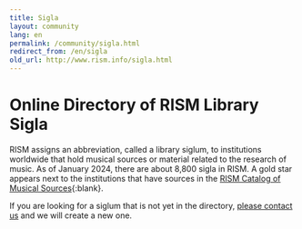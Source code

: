 ```yaml
---
title: Sigla
layout: community
lang: en
permalink: /community/sigla.html
redirect_from: /en/sigla
old_url: http://www.rism.info/sigla.html
---
```


# Online Directory of RISM Library Sigla

RISM assigns an abbreviation, called a library siglum, to institutions worldwide that hold musical sources or material related to the research of music. As of January 2024, there are about 8,800 sigla in RISM. A gold star appears next to the institutions that have sources in the [RISM Catalog of Musical Sources](https://opac.rism.info/index.php?id=4){:blank}.

If you are looking for a siglum that is not yet in the directory, [please contact us](mailto:contact@rism.info) and we will create a new one.


<script type="text/javascript" src=" /javascript/sigla.js"></script>
<div id="siglaCatalog" sruhost="https://muscat.rism.info" limit="20"> </div>

